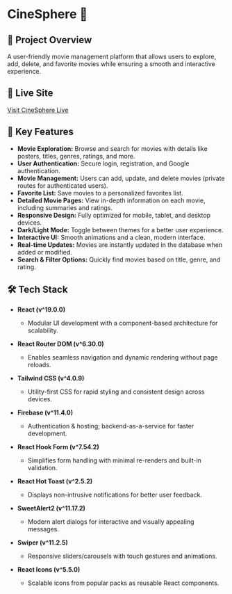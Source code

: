 # CineSphere 🎥

## 🍿 Project Overview

A user-friendly movie management platform that allows users to explore, add, delete, and favorite movies while ensuring a smooth and interactive experience.

## 🔗 Live Site 

[Visit CineSphere Live](https://cinesphere-himadree.web.app/)

## 🚀 Key Features

- **Movie Exploration:** Browse and search for movies with details like posters, titles, genres, ratings, and more.
- **User Authentication:** Secure login, registration, and Google authentication.
- **Movie Management:** Users can add, update, and delete movies (private routes for authenticated users).
- **Favorite List:** Save movies to a personalized favorites list.
- **Detailed Movie Pages:** View in-depth information on each movie, including summaries and ratings.
- **Responsive Design:** Fully optimized for mobile, tablet, and desktop devices.
- **Dark/Light Mode:** Toggle between themes for a better user experience.
- **Interactive UI:** Smooth animations and a clean, modern interface.
- **Real-time Updates:** Movies are instantly updated in the database when added or modified.
- **Search & Filter Options:** Quickly find movies based on title, genre, and rating.

## 🛠 Tech Stack

- **React (v^19.0.0)**  
  - Modular UI development with a component-based architecture for scalability.

- **React Router DOM (v^6.30.0)**  
  - Enables seamless navigation and dynamic rendering without page reloads.

- **Tailwind CSS (v^4.0.9)**  
  - Utility-first CSS for rapid styling and consistent design across devices.

- **Firebase (v^11.4.0)**  
  - Authentication & hosting; backend-as-a-service for faster development.

- **React Hook Form (v^7.54.2)**  
  - Simplifies form handling with minimal re-renders and built-in validation.

- **React Hot Toast (v^2.5.2)**  
  - Displays non-intrusive notifications for better user feedback.

- **SweetAlert2 (v^11.17.2)**  
  - Modern alert dialogs for interactive and visually appealing messages.

- **Swiper (v^11.2.5)**  
  - Responsive sliders/carousels with touch gestures and animations.

- **React Icons (v^5.5.0)**  
  - Scalable icons from popular packs as reusable React components.

